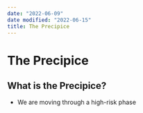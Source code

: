```yaml
---
date: "2022-06-09"
date modified: "2022-06-15"
title: The Precipice
---
```


# The Precipice

## What is the Precipice?
- We are moving through a high-risk phase
